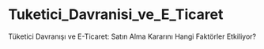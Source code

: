 # Tuketici_Davranisi_ve_E_Ticaret
Tüketici Davranışı ve E-Ticaret: Satın Alma Kararını Hangi Faktörler Etkiliyor?
